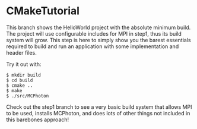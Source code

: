 CMakeTutorial
=============

This branch shows the HelloWorld project with the absolute minimum build. The
project will use configurable includes for MPI in step1, thus its build system
will grow. This step is here to simply show you the barest essentials required
to build and run an application with some implementation and header files.

Try it out with:
```
$ mkdir build
$ cd build
$ cmake ..
$ make
$ ./src/MCPhoton
```

Check out the step1 branch to see a very basic build system that allows MPI to
be used, installs MCPhoton, and does lots of other things not included in this
barebones approach!
